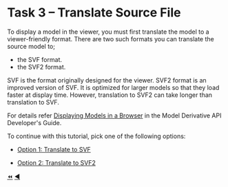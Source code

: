 # Task 3 – Translate Source File

To display a model in the viewer, you must first translate the model to a viewer-friendly format. There are two such formats you can translate the source model to; 
- the SVF format. 
- the SVF2 format. 

SVF is the format originally designed for the viewer. SVF2 format is an improved version of SVF. It is optimized for larger models so that they load faster at display time. However, translation to SVF2 can take longer than translation to SVF.

For details refer [Displaying Models in a Browser](https://forge.autodesk.com) in the Model Derivative API Developer's Guide.

To continue with this tutorial, pick one of the following options:

- [Option 1: Translate to SVF](task-3_option_1.md)

- [Option 2: Translate to SVF2](task-3_option_2.md)


[:rewind:](../readme.md "readme.md") [:arrow_backward:](task-2.md "Previous task") 
